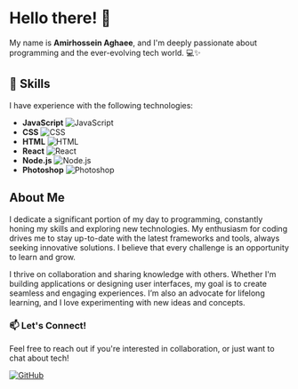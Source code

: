 # Hello there! 👋

My name is **Amirhossein Aghaee**, and I'm deeply passionate about programming and the ever-evolving tech world. 💻✨

## 🌟 Skills

I have experience with the following technologies:

- **JavaScript** ![JavaScript](https://img.shields.io/badge/JavaScript-F7DF1E?style=flat&logo=javascript&logoColor=black)
- **CSS** ![CSS](https://img.shields.io/badge/CSS-1572B6?style=flat&logo=css3&logoColor=white)
- **HTML** ![HTML](https://img.shields.io/badge/HTML-E34F26?style=flat&logo=html5&logoColor=white)
- **React** ![React](https://img.shields.io/badge/React-61DAFB?style=flat&logo=react&logoColor=black)
- **Node.js** ![Node.js](https://img.shields.io/badge/Node.js-339933?style=flat&logo=node.js&logoColor=white)
- **Photoshop** ![Photoshop](https://img.shields.io/badge/Photoshop-31A8FF?style=flat&logo=adobephotoshop&logoColor=white)

##   About Me

I dedicate a significant portion of my day to programming, constantly honing my skills and exploring new technologies. My enthusiasm for coding drives me to stay up-to-date with the latest frameworks and tools, always seeking innovative solutions. I believe that every challenge is an opportunity to learn and grow.

I thrive on collaboration and sharing knowledge with others. Whether I'm building applications or designing user interfaces, my goal is to create seamless and engaging experiences. I’m also an advocate for lifelong learning, and I love experimenting with new ideas and concepts.

### 📫 Let's Connect!

Feel free to reach out if you're interested in collaboration, or just want to chat about tech!

[![GitHub](https://img.shields.io/badge/GitHub-AmirhosseinAghaei-black?style=flat&logo=github)](https://github.com/your-github-username)
